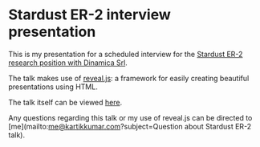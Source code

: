 Stardust ER-2 interview presentation
=======

This is my presentation for a scheduled interview for the [Stardust ER-2 research position with Dinamica Srl](http://www.stardust2013.eu).

The talk makes use of [reveal.js](http://lab.hakim.se/reveal-js/): a framework for easily creating beautiful presentations using HTML.

The talk itself can be viewed [here](stardust.kartikkumar.com).

Any questions regarding this talk or my use of reveal.js can be directed to [me](mailto:me@kartikkumar.com?subject=Question about Stardust ER-2 talk).